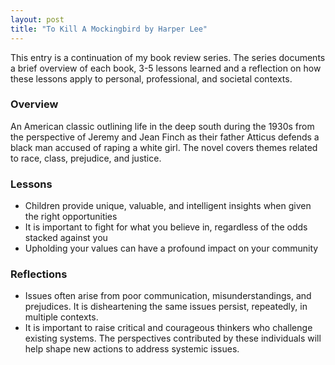 ```yaml
---
layout: post
title: "To Kill A Mockingbird by Harper Lee"
---
```


This entry is a continuation of my book review series.
The series documents a brief overview of each book,
3-5 lessons learned and a reflection on how these lessons apply to
personal, professional, and societal contexts.

### Overview

An American classic outlining life in the deep south during the 1930s
from the perspective of Jeremy and Jean Finch as their father Atticus
defends a black man accused of raping a white girl. The novel covers
themes related to race, class, prejudice, and justice.

### Lessons

- Children provide unique, valuable, and intelligent insights when given the right opportunities
- It is important to fight for what you believe in, regardless of the odds stacked against you
- Upholding your values can have a profound impact on your community

### Reflections

- Issues often arise from poor communication, misunderstandings, and prejudices. It is disheartening the same issues persist, repeatedly, in multiple contexts.
- It is important to raise critical and courageous thinkers who challenge existing systems. The perspectives contributed by these individuals will help shape new actions to address systemic issues.
